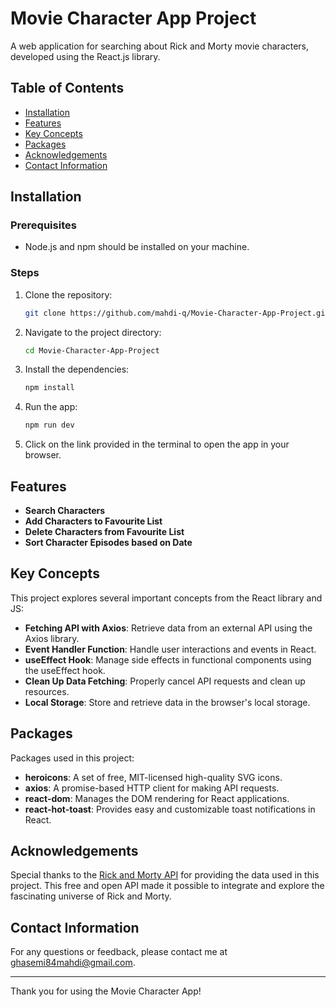 # Movie Character App Project

A web application for searching about Rick and Morty movie characters, developed using the React.js library.

## Table of Contents

- [Installation](#installation)
- [Features](#features)
- [Key Concepts](#key-concepts)
- [Packages](#packages)
- [Acknowledgements](#acknowledgements)
- [Contact Information](#contact-information)

## Installation

### Prerequisites

- Node.js and npm should be installed on your machine.

### Steps

1. Clone the repository:
   ```bash
   git clone https://github.com/mahdi-q/Movie-Character-App-Project.git
   ```
2. Navigate to the project directory:
   ```bash
   cd Movie-Character-App-Project
   ```
3. Install the dependencies:
   ```bash
   npm install
   ```
4. Run the app:
   ```bash
   npm run dev
   ```
5. Click on the link provided in the terminal to open the app in your browser.

## Features

- **Search Characters**
- **Add Characters to Favourite List**
- **Delete Characters from Favourite List**
- **Sort Character Episodes based on Date**

## Key Concepts

This project explores several important concepts from the React library and JS:

- **Fetching API with Axios**: Retrieve data from an external API using the Axios library.
- **Event Handler Function**: Handle user interactions and events in React.
- **useEffect Hook**: Manage side effects in functional components using the useEffect hook.
- **Clean Up Data Fetching**: Properly cancel API requests and clean up resources.
- **Local Storage**: Store and retrieve data in the browser's local storage.

## Packages

Packages used in this project:

- **heroicons**: A set of free, MIT-licensed high-quality SVG icons.
- **axios**: A promise-based HTTP client for making API requests.
- **react-dom**: Manages the DOM rendering for React applications.
- **react-hot-toast**: Provides easy and customizable toast notifications in React.

## Acknowledgements

Special thanks to the [Rick and Morty API](https://rickandmortyapi.com/) for providing the data used in this project. This free and open API made it possible to integrate and explore the fascinating universe of Rick and Morty.

## Contact Information

For any questions or feedback, please contact me at [ghasemi84mahdi@gmail.com](mailto:ghasemi84mahdi@gmail.com).

---

Thank you for using the Movie Character App!
